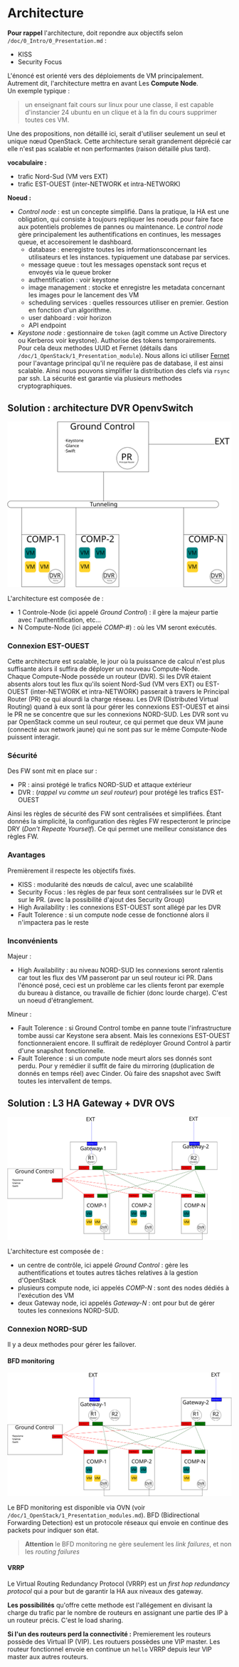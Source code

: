 # Architecture

[//]: <> (**pré requis** : ML2-plugin, OpenvSwitch, VXLAN)

**Pour rappel** l'architecture, doit repondre aux objectifs selon `/doc/0_Intro/0_Presentation.md` : 
- KISS
- Security Focus

L'énoncé est orienté vers des déploiements de VM principalement. Autrement dit, l'architecture mettra en avant Les **Compute Node**.  
Un exemple typique : 
> un enseignant fait cours sur linux pour une classe, il est capable d'instancier 24 ubuntu en un clique et à la fin du cours supprimer toutes ces VM.

Une des propositions, non détaillé ici, serait d'utiliser seulement un seul et unique nœud OpenStack. Cette architecture serait grandement déprécié car elle n'est pas scalable et non performantes (raison détaillé plus tard).

**vocabulaire :**
- trafic Nord-Sud (VM vers EXT)
- trafic EST-OUEST (inter-NETWORK et intra-NETWORK) 

**Noeud :**
- *Control node* : est un concepte simplifié. Dans la pratique, la HA est une obligation, qui consiste à toujours repliquer les noeuds pour faire face aux potentiels problemes de pannes ou maintenance. Le *control node* gère principalement les authentifications en continues, les messages queue, et accesoirement le dashboard. 
  - database : eneregistre toutes les informationsconcernant les utilisateurs et les instances. typiquement une database par services.
  - message queue : tout les messages openstack sont reçus et envoyés via le queue broker
  - authentification : voir keystone
  - image management : stocke et enregistre les metadata concernant les images pour le lancement des VM
  - scheduling services : quelles ressources utiliser en premier. Gestion en fonction d'un algorithme.
  - user dahboard : voir horizon
  - API endpoint
- *Keystone node* : gestionnaire de `token` (agit comme un Active Directory ou Kerberos voir keystone). Authorise des tokens temporairements. Pour cela deux methodes UUID et Fernet (détails dans `/doc/1_OpenStack/1_Presentation_module`). Nous allons ici utiliser [Fernet](https://docs.openstack.org/keystone/pike/admin/identity-fernet-token-faq.html) pour l'avantage principal qu'il ne requière pas de database, il est ainsi scalable. Ainsi nous pouvons simplifier la distribution des clefs via `rsync` par ssh. La sécurité est garantie via plusieurs methodes cryptographiques.

## Solution : architecture DVR OpenvSwitch

![title](../../annexe/assets/macro-architecture.svg)

L'architecture est composée de :
- 1 Controle-Node (ici appelé *Ground Control*) : il gère la majeur partie avec l'authentification, etc...
- N Compute-Node (ici appelé *COMP-#*) : où les VM seront exécutés.

### Connexion EST-OUEST
Cette architecture est scalable, le jour où la puissance de calcul n'est plus suffisante alors il suffira de déployer un nouveau Compute-Node.  
Chaque Compute-Node posséde un routeur (DVR). Si les DVR étaient absents alors tout les flux qu'ils soient Nord-Sud (VM vers EXT) ou EST-OUEST (inter-NETWORK et intra-NETWORK) passerait à travers le Principal Router (PR) ce qui alourdi la charge réseau. Les DVR (Distributed Virtual Routing) quand à eux sont là pour gérer les connexions EST-OUEST et ainsi le PR ne se concentre que sur les connexions NORD-SUD. Les DVR sont vu par OpenStack comme un seul routeur, ce qui permet que deux VM jaune (connecté aux network jaune) qui ne sont pas sur le même Compute-Node puissent interagir.


### Sécurité

Des FW sont mit en place sur :
- PR : ainsi protégé le trafics NORD-SUD et attaque extérieur
- DVR : (*rappel vu comme un seul routeur*) pour protégé les trafics EST-OUEST

Ainsi les règles de sécurité des FW sont centralisées et simplifiées. Étant donnés la simplicité, la configuration des règles FW respecteront le principe DRY (*Don't Repeate Yourself*). Ce qui permet une meilleur consistance des règles FW.

### Avantages

Premièrement il respecte les objectifs fixés. 
- KISS : modularité des nœuds de calcul, avec une scalabilité
- Security Focus : les règles de par feux sont centralisées sur le DVR et sur le PR. (avec la possibilité d'ajout des Security Group)
- High Availability : les connexions EST-OUEST sont allégé par les DVR
- Fault Tolerence : si un compute node cesse de fonctionné alors il n'impactera pas le reste

### Inconvénients

Majeur :
- High Availability : au niveau NORD-SUD les connexions seront ralentis car tout les flux des VM passeront par un seul routeur ici PR. Dans l'énoncé posé, ceci est un problème car les clients feront par exemple du bureau à distance, ou travaille de fichier (donc lourde charge). C'est un noeud d'étranglement.  

Mineur :
- Fault Tolerence : si Ground Control tombe en panne toute l'infrastructure tombe aussi car Keystone sera absent. Mais les connexions EST-OUEST fonctionneraient encore. Il suffirait de redéployer Ground Control à partir d'une snapshot fonctionnelle.
- Fault Tolerence : si un compute node meurt alors ses donnés sont perdu. Pour y remédier il suffit de faire du mirroring (duplication de donnés en temps réel) avec Cinder. Où faire des snapshot avec Swift toutes les intervallent de temps.


## Solution : L3 HA Gateway + DVR OVS

![title](../../annexe/assets/macro-architecture_alt.svg)

L'architecture est composée de :
- un centre de contrôle, ici appelé *Ground Control* : gère les authentifications et toutes autres tâches relatives à la gestion d'OpenStack
- plusieurs compute node, ici appelés *COMP-N* : sont des nodes dédiés à l'exécution des VM
- deux Gateway node, ici appelés *Gateway-N* : ont pour but de gérer toutes les connexions NORD-SUD.

### Connexion NORD-SUD

Il y a deux methodes pour gérer les failover.

#### BFD monitoring

![title](../../annexe/assets/macro-architecture_alt_bfd_monitoring.svg)

Le BFD monitoring est disponible via OVN (voir `/doc/1_OpenStack/1_Presentation_modules.md`). BFD (Bidirectional Forwarding Detection) est un protocole réseaux qui envoie en continue des packets pour indiquer son état. 

> **Attention** le BFD monitoring ne gère seulement les *link failures*, et non les *routing failures*

#### VRRP
Le Virtual Routing Redundancy Protocol (VRRP) est un *first hop redundancy protocol* qui a pour but de garantir la HA aux niveaux des gateway.

**Les possibilités** qu'offre cette methode est l'allégement en divisant la charge du trafic par le nombre de routeurs en assignant une partie des IP à un routeur précis. C'est le load sharing.  

**Si l'un des routeurs perd la connectivité :** Premierement les routeurs possède des Virtual IP (VIP). Les routuers possèdes une VIP master. Les routeur fonctionnel envoie en continue un `hello` VRRP depuis leur VIP master aux autres routeurs.
